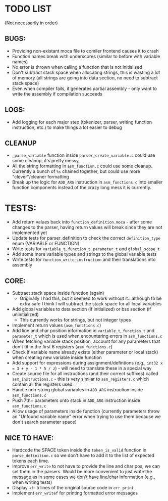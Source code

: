 # TODO LIST
(Not necessarily in order)

## BUGS:
* Providing non-existant moca file to comiler frontend causes it to crash
* Function names break with underscores (similar to before with variable names)
* No error is thrown when calling a function that is not initialised
* Don't subtract stack space when allocating strings, this is wasting a lot of memory (all strings are going into data section, no need to subtract stack space)
* Even when compiler fails, it generates partial assembly - only want to write the assembly if compilation succeeds

## LOGS:
* Add logging for each major step (tokenizer, parser, writing function instruction, etc.) to make things a lot easier to debug

## CLEANUP
* `_parse_variable` function inside `parser_create_variable.c` could use some cleanup, it's pretty messy
* All the string formatting in `asm_function.c` could use some cleanup. Currently a bunch of `%s` chained together, but could use more "clever"/cleaner formatting
* Break up the logic for `ADD_ARG` instruction in `asm_functions.c` into smaller function components instead of the crazy long mess it is currently.

# TESTS:
* Add return values back into `function_definition.moca` - after some changes to the parser, having return values will break since they are not implemented yet
* Update tests for parser_definition to check the correct `definition_type` enum (VARIABLE or FUNCTION)
* Write tests for `variable_t`, `function_t`, `parameter_t` and `global_scope_t`
* Add some more variable types and strings to the global variable tests
* Write tests for `function_write_instruction` and their translations into assembly

## CORE:
* Subtract stack space inside function (again)
	* Originally I had this, but it seemed to work without it...although to be extra safe I think I will subtract the stack space for all local variables
* Add global variables to data section (if initialized) or bss section (if uninitialized)
	* This currently works for strings, but not integer types
* Implement return values (`asm_functions.c`)
* Add line and char position information in `variable_t`, `function_t` and `parameter_t` which is used when encountering errors in `asm_functions.c`
* When fetching variable stack position, account for any parameters that don't fit in the first 6 registers (`asm_functions.c`)
* Check if variable name already exists (either parameter or local stack) when creating new variable inside function
* Add support for expressions during assignment/defintions (e.g., `int32 x = 3 + y - 1 * 5 / z`) - will need to translate these in a special way
* Create source file for all instructions (and their correct suffixes) called `asm_instructions.c` - this is very similar to `asm_registers.c` which contain all the registers used.
* Handle non-string global variables in `ADD_ARG` instruction inside `asm_functions.c`
* Push 7th+ parameters onto stack in `ADD_ARG` instruction inside `asm_functions.c`
* Allow usage of parameters inside function (currently parameters throw an "Unfound variable name" error when trying to use them because we don't search parameter space)

## NICE TO HAVE:
* Hardcode the SPACE token inside the `token_is_valid` function in `parse_definition.c` so we don't have to add it to the list of expected tokens each time.
* Improve `err_write` to not have to provide the line and char pos, we can set them in the parsers. Would be more convenient to just write the message as in some cases we don't have line/char information (e.g., when writing tests)
* Display +/- 5 lines of the original source code in `err_print`
* Implement `err_writef` for printing formatted error messages

